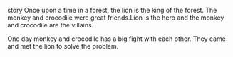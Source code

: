 story
Once upon a time in a forest, the lion is the king of the forest. The monkey and crocodile were great friends.Lion is the hero and the monkey and crocodile are the villains.

One day monkey and crocodile has a big fight with each other. They came and met the lion to solve the problem.

